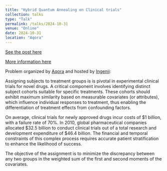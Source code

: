 ```yaml
---
title: "Hybrid Quantum Annealing on Clinical trials"
collection: talks
type: "Talk"
permalink: /talks/2024-10-31
venue: "Online"
date: 2024-10-31
location: "Aqora"
---
```


[See the post here](https://aqora.io/blog/AEJsb2dBcnRpY2xlAZRf6xnJcpCVDQgU_7zSUA/advancing-clinical-trial-optimization-with-quantum-computing-ingenii-s-competition-on-aqora-improves-existing-solutions)

[More information here](https://www.youtube.com/watch?v=peazYkETsUY)


Problem organized by [Aqora](https://aqora.io/competitions/ingenii-clinical-trial) and hosted by [Ingenii](https://www.ingenii.io/quantum-hub):

Assigning subjects to treatment groups is is pivotal in experimental clinical trials for novel drugs. A critical component involves identifying distinct subject cohorts suitable for specific treatments. These cohorts should exhibit maximum similarity based on measurable covariates (or attributes), which influence individual responses to treatment, thus enabling the differentiation of treatment effects from confounding factors.

On average, clinical trials for newly approved drugs incur costs of $1 billion, with a failure rate of 70%. In 2010, global pharmaceutical companies allocated $32.5 billion to conduct clinical trials out of a total research and development expenditure of $46.4 billion. The financial and temporal constraints of this complex process requires accurate patient stratification to enhance the likelihood of success.

The objective of the assignment is to minimize the discrepancy between any two groups in the weighted sum of the first and second moments of the covariates. 
